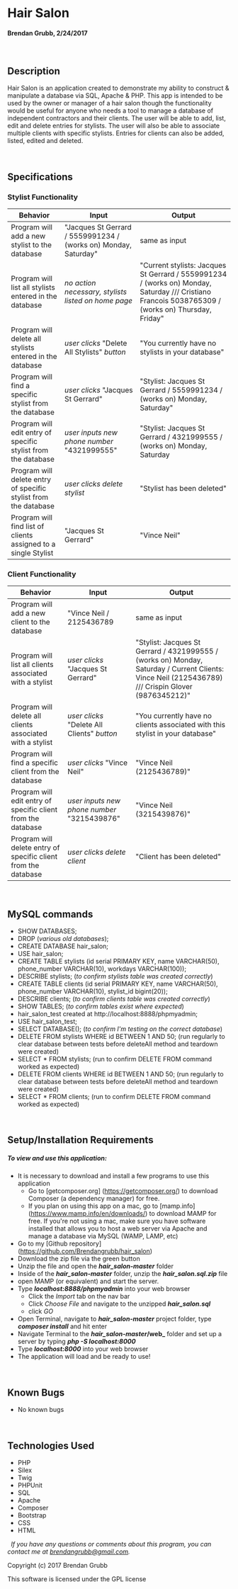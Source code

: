 # **Hair Salon**
#### Brendan Grubb, 2/24/2017

&nbsp;
## Description
Hair Salon is an application created to demonstrate my ability to construct & manipulate a database via SQL, Apache & PHP. This app is intended to be used by the owner or manager of a hair salon though the functionality would be useful for anyone who needs a tool to manage a database of independent contractors and their clients.
The user will be able to add, list, edit and delete entries for stylists. The user will also be able to associate multiple clients with specific stylists. Entries for clients can also be added, listed, edited and deleted.

&nbsp;
## Specifications

### Stylist Functionality
|Behavior|Input|Output|
|--------|-----|------|
| Program will add a new stylist to the database | "Jacques St Gerrard / 5559991234 / (works on) Monday, Saturday" | same as input |
| Program will list all stylists entered in the database | _no action necessary, stylists listed on home page_ | "Current stylists: Jacques St Gerrard / 5559991234 / (works on) Monday, Saturday /// Cristiano Francois 5038765309 / (works on) Thursday, Friday" |
| Program will delete all stylists entered in the database | _user clicks_ "Delete All Stylists" _button_ | "You currently have no stylists in your database" |
| Program will find a specific stylist from the database | _user clicks_ "Jacques St Gerrard" | "Stylist: Jacques St Gerrard / 5559991234 / (works on) Monday, Saturday" |
| Program will edit entry of specific stylist from the database | _user inputs new phone number_ "4321999555" | "Stylist: Jacques St Gerrard / 4321999555 / (works on) Monday, Saturday |
| Program will delete entry of specific stylist from the database | _user clicks delete stylist_ | "Stylist has been deleted" |
| Program will find list of clients assigned to a single Stylist | "Jacques St Gerrard" | "Vince Neil" |

### Client Functionality
|Behavior|Input|Output|
|--------|-----|------|
| Program will add a new client to the database | "Vince Neil / 2125436789 | same as input |
| Program will list all clients associated with a stylist | _user clicks_ "Jacques St Gerrard" | "Stylist: Jacques St Gerrard / 4321999555 / (works on) Monday, Saturday / Current Clients: Vince Neil (2125436789) /// Crispin Glover (9876345212)" |
| Program will delete all clients associated with a stylist | _user clicks_ "Delete All Clients" _button_ | "You currently have no clients associated with this stylist in your database" |
| Program will find a specific client from the database | _user clicks_ "Vince Neil" | "Vince Neil (2125436789)" |
| Program will edit entry of specific client from the database | _user inputs new phone number_ "3215439876" | "Vince Neil (3215439876)"|
| Program will delete entry of specific client from the database | _user clicks delete client_ | "Client has been deleted" |


&nbsp;
## MySQL commands
* SHOW DATABASES;
* DROP (_various old databases_);
* CREATE DATABASE hair_salon;
* USE hair_salon;
* CREATE TABLE stylists (id serial PRIMARY KEY, name VARCHAR(50), phone_number VARCHAR(10), workdays VARCHAR(100));
* DESCRIBE stylists; (_to confirm stylists table was created correctly_)
* CREATE TABLE clients (id serial PRIMARY KEY, name VARCHAR(50), phone_number VARCHAR(10), stylist_id bigint(20));
* DESCRIBE clients; (_to confirm clients table was created correctly_)
* SHOW TABLES; (_to confirm tables exist where expected_)
* hair_salon_test created at http://localhost:8888/phpmyadmin;
* USE hair_salon_test;
* SELECT DATABASE(); (_to confirm I'm testing on the correct database_)
* DELETE FROM stylists WHERE id BETWEEN 1 AND 50; (run regularly to clear database between tests before deleteAll method and teardown were created)
* SELECT * FROM stylists; (run to confirm DELETE FROM command worked as expected)
* DELETE FROM clients WHERE id BETWEEN 1 AND 50; (run regularly to clear database between tests before deleteAll method and teardown were created)
* SELECT * FROM clients; (run to confirm DELETE FROM command worked as expected)


&nbsp;
## Setup/Installation Requirements
##### _To view and use this application:_
* It is necessary to download and install a few programs to use this application
    * Go to [getcomposer.org] (https://getcomposer.org/) to download Composer (a dependency manager) for free.
    * If you plan on using this app on a mac, go to [mamp.info] (https://www.mamp.info/en/downloads/) to download MAMP for free. If you're not using a mac, make sure you have software installed that allows you to host a web server via Apache and manage a database via MySQL (WAMP, LAMP, etc)
* Go to my [Github repository] (https://github.com/Brendangrubb/hair_salon)
* Download the zip file via the green button
* Unzip the file and open the **_hair_salon-master_** folder
* Inside of the **_hair_salon-master_** folder, unzip the **_hair_salon.sql.zip_** file
* open MAMP (or equivalent) and start the server.
* Type **_localhost:8888/phpmyadmin_** into your web browser
    * Click the _Import_ tab on the nav bar
    * Click _Choose File_ and navigate to the unzipped **_hair_salon.sql_**
    * click _GO_
* Open Terminal, navigate to **_hair_salon-master_** project folder, type **_composer install_** and hit enter
* Navigate Terminal to the **_hair_salon-master_/web_** folder and set up a server by typing **_php -S localhost:8000_**
* Type **_localhost:8000_** into your web browser
* The application will load and be ready to use!

&nbsp;
## Known Bugs
* No known bugs

&nbsp;
## Technologies Used
* PHP
* Silex
* Twig
* PHPUnit
* SQL
* Apache
* Composer
* Bootstrap
* CSS
* HTML

&nbsp;
_If you have any questions or comments about this program, you can contact me at [brendangrubb@gmail.com](mailto:brendangrubb@gmail.com)._

Copyright (c) 2017 Brendan Grubb

This software is licensed under the GPL license
